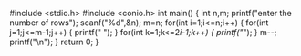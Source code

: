 #include <stdio.h>
#include <conio.h>
int main()
{
int n,m;
printf("enter the number of rows");
scanf("%d",&n);
m=n;
for(int i=1;i<=n;i++) 
{
for(int j=1;j<=m-1;j++)
{
printf(" ");
}
for(int k=1;k<=2*i-1;k++)
{
printf("*");
}
m--;
printf("\n");
}
return 0;
}
